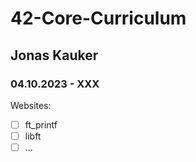 # 42-Core-Curriculum

## Jonas Kauker

### 04.10.2023 - XXX

Websites:


- [ ] ft_printf
- [ ] libft
- [ ] ...
